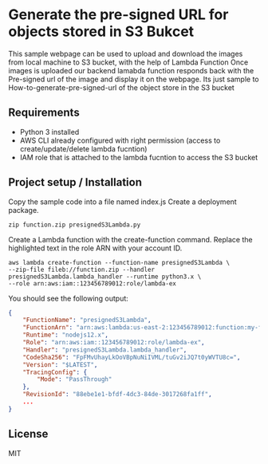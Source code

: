 # Generate the pre-signed URL  for objects stored in S3 Bukcet

This sample webpage can be used to upload and download the images from local machine to S3 bucket, with the help of Lambda Function
Once images is uploaded our backend lamabda function responds back with the Pre-signed url of the image and display it on the webpage.
Its just sample to How-to-generate-pre-signed-url of the object store in the S3 bucket

##

## Requirements
- Python 3 installed
- AWS CLI already configured with right permission (access to create/update/delete lambda fucntion)
- IAM role that is attached to the lambda fucntion to access the S3 bucket

## Project setup / Installation

Copy the sample code into a file named index.js
Create a deployment package.

```
zip function.zip presignedS3Lambda.py
```
Create a Lambda function with the create-function command. Replace the highlighted text in the role ARN with your account ID.

```
aws lambda create-function --function-name presignedS3Lambda \
--zip-file fileb://function.zip --handler presignedS3Lambda.lambda_handler --runtime python3.x \
--role arn:aws:iam::123456789012:role/lambda-ex
```
You should see the following output:

```json
{
    "FunctionName": "presignedS3Lambda",
    "FunctionArn": "arn:aws:lambda:us-east-2:123456789012:function:my-function",
    "Runtime": "nodejs12.x",
    "Role": "arn:aws:iam::123456789012:role/lambda-ex",
    "Handler": "presignedS3Lambda.lambda_handler",
    "CodeSha256": "FpFMvUhayLkOoVBpNuNiIVML/tuGv2iJQ7t0yWVTU8c=",
    "Version": "$LATEST",
    "TracingConfig": {
        "Mode": "PassThrough"
    },
    "RevisionId": "88ebe1e1-bfdf-4dc3-84de-3017268fa1ff",
    ...
}
```

## License

MIT
